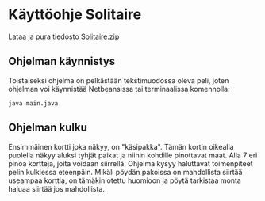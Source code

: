 # Käyttöohje Solitaire

Lataa ja pura tiedosto [Solitaire.zip](https://github.com/OlliSavisalo/ot-harjoitustyo/blob/master/Solitaire.zip)

## Ohjelman käynnistys
Toistaiseksi ohjelma on pelkästään tekstimuodossa oleva peli, joten ohjelman voi käynnistää Netbeansissa tai terminaalissa komennolla:
```
java main.java
```

## Ohjelman kulku
Ensimmäinen kortti joka näkyy, on "käsipakka".
Tämän kortin oikealla puolella näkyy aluksi tyhjät paikat ja niihin kohdille pinottavat maat.
Alla 7 eri pinoa kortteja, joita voidaan siirrellä.
Ohjelma kysyy haluttavat toimenpiteet pelin kulkiessa eteenpäin. Mikäli pöydän pakoissa on mahdollista siirtää useampaa korttia, on tämäkin otettu huomioon ja pöytä tarkistaa monta haluaa siirtää jos mahdollista.
